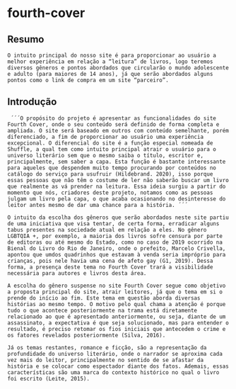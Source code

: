 # fourth-cover

## Resumo
    O intuito principal do nosso site é para proporcionar ao usuário a melhor experiência em relação a “leitura” de livros, logo teremos diversos gêneros e pontos abordados que circularão o mundo adolescente e adulto (para maiores de 14 anos), já que serão abordados alguns pontos como o link de compra em um site “parceiro”.

## Introdução
     ´´´O propósito do projeto é apresentar as funcionalidades do site Fourth Cover, onde o seu conteúdo será definido de forma completa e ampliada. O site será baseado em outros com conteúdo semelhante, porém diferenciado, a fim de proporcionar ao usuário uma experiência excepcional. O diferencial do site é a função especial nomeada de Shuffle, a qual tem como intuito principal atrair o usuário para o universo literário sem que o mesmo saiba o título, escritor e, principalmente, sem saber a capa. Esta função é bastante interessante para aqueles que despendem muito tempo procurando por conteúdos no catálogo do serviço para usufruir (Hildebrand. 2020), isso porque essas pessoas que não têm o costume de ler não saberão buscar um livro que realmente as vá prender na leitura. Essa ideia surgiu a partir do momento que nós, criadores deste projeto, notamos como as pessoas julgam um livro pela capa, o que acaba ocasionando no desinteresse do leitor antes mesmo de dar uma chance para a história. ´´´

    O intuito da escolha dos gêneros que serão abordados neste site partiu de uma iniciativa que visa tentar, de certa forma, erradicar alguns tabus presentes na sociedade atual em relação a eles. No gênero LGBTQIA +, por exemplo, a maioria dos livros sofre censura por parte de editoras ou até mesmo do Estado, como no caso de 2019 ocorrido na Bienal do Livro do Rio de Janeiro, onde o prefeito, Marcelo Crivella, apontou que umdos quadrinhos que estavam à venda seria impróprio para crianças, pois nele havia uma cena de afeto gay (G1, 2019). Dessa forma, a presença deste tema no Fourth Cover trará a visibilidade necessária para autores e livros desta área.

    A escolha do gênero suspense no site Fourth Cover segue como objetivo a proposta principal do site, atrair leitores, já que o tema em si o prende do início ao fim. Este tema em questão aborda diversas histórias ao mesmo tempo. O motivo pelo qual chama a atenção é porque tudo o que acontece posteriormente na trama está diretamente relacionado ao que é apresentado anteriormente, ou seja, diante de um assassinato, a expectativa é que seja solucionado, mas para entender o resultado, é preciso retomar os fios iniciais que antecedem o crime e os fatores revelados posteriormente (Silva, 2016).

    Já os temas restantes, romance e ficção, são a representação da profundidade do universo literário, onde o narrador se aproxima cada vez mais do leitor, principalmente no sentido de se afastar da história e se colocar como espectador diante dos fatos. Ademais, essas características são uma marca do contexto histórico no qual o livro foi escrito (Leite, 2015).


